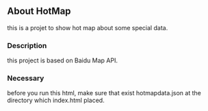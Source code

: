 ## About HotMap

this is a projet to show hot map about some special data.

### Description

this project is based on Baidu Map API.

### Necessary

before you run this html, make sure that exist hotmapdata.json at the directory which index.html placed.
